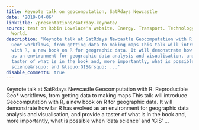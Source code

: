 ```yaml
---
title: Keynote talk on geocomputation, SatRdays Newcastle
date: '2019-04-06'
linkTitle: /presentations/satrday-keynote/
source: test on Robin Lovelace's website. Energy. Transport. Technology. Change the
  World.
description: 'Keynote talk at SatRdays Newcastle Geocomputation with R: Reproducible
  Geo* workflows, from getting data to making maps This talk will introduce Geocomputation
  with R, a new book on R for geographic data. It will demonstrate how far R has evolved
  as an environment for geographic data analysis and visualisation, and provide a
  taster of what is in the book and, more importantly, what is possible when &lsquo;data
  science&rsquo; and &lsquo;GIS&rsquo; ...'
disable_comments: true
---
```

Keynote talk at SatRdays Newcastle Geocomputation with R: Reproducible Geo* workflows, from getting data to making maps This talk will introduce Geocomputation with R, a new book on R for geographic data. It will demonstrate how far R has evolved as an environment for geographic data analysis and visualisation, and provide a taster of what is in the book and, more importantly, what is possible when &lsquo;data science&rsquo; and &lsquo;GIS&rsquo; ...